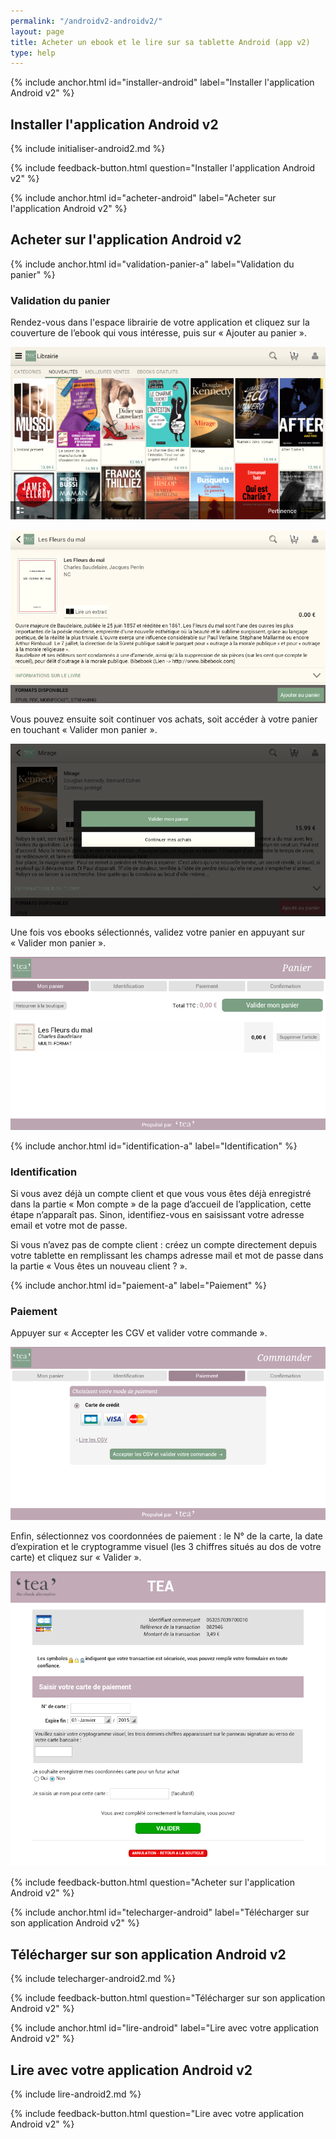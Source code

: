 ```yaml
---
permalink: "/androidv2-androidv2/"
layout: page
title: Acheter un ebook et le lire sur sa tablette Android (app v2)
type: help
---
```


{% include anchor.html id="installer-android" label="Installer l'application Android v2" %}

## Installer l'application Android v2

{% include initialiser-android2.md %}

{% include feedback-button.html question="Installer l'application Android v2" %}

{% include anchor.html id="acheter-android" label="Acheter sur l'application Android v2" %}

## Acheter sur l'application Android v2

{% include anchor.html id="validation-panier-a" label="Validation du panier" %}

### Validation du panier

Rendez-vous dans l'espace librairie de votre application et cliquez sur la couverture de l’ebook qui vous intéresse, puis sur « Ajouter au panier ».

![](/images/acheter-tablette2-1.png)

![](/images/acheter-tablette2-2.png)

Vous pouvez ensuite soit continuer vos achats, soit accéder à votre panier en touchant « Valider mon panier ».

![](/images/acheter-tablette2-3.png)

Une fois vos ebooks sélectionnés, validez votre panier en appuyant sur  « Valider mon panier ».

![](/images/acheter-tablette2-4.png) 

{% include anchor.html id="identification-a" label="Identification" %}

### Identification

Si vous avez déjà un compte client et que vous vous êtes déjà enregistré dans la partie « Mon compte » de la page d’accueil de l’application, cette étape n’apparaît pas. Sinon, identifiez-vous en saisissant votre adresse email et votre mot de passe.

Si vous n’avez pas de compte client : créez un compte directement depuis votre tablette en remplissant les champs adresse mail et mot de passe dans la partie « Vous êtes un nouveau client ? ». 

{% include anchor.html id="paiement-a" label="Paiement" %}

### Paiement

Appuyer sur « Accepter les CGV et valider votre commande ».

![](/images/acheter-tablette2-5.png)

Enfin, sélectionnez vos coordonnées de paiement : le N° de la carte, la date d’expiration et le cryptogramme visuel (les 3 chiffres situés au dos de votre carte) et cliquez sur « Valider ».

![](/images/acheter-tablette2-6.png)

{% include feedback-button.html question="Acheter sur l'application Android v2" %}

{% include anchor.html id="telecharger-android" label="Télécharger sur son application Android v2" %}

## Télécharger sur son application Android v2

{% include telecharger-android2.md %}

{% include feedback-button.html question="Télécharger sur son application Android v2" %}

{% include anchor.html id="lire-android" label="Lire avec votre application Android v2" %}

## Lire avec votre application Android v2

{% include lire-android2.md %}

{% include feedback-button.html question="Lire avec votre application Android v2" %}
